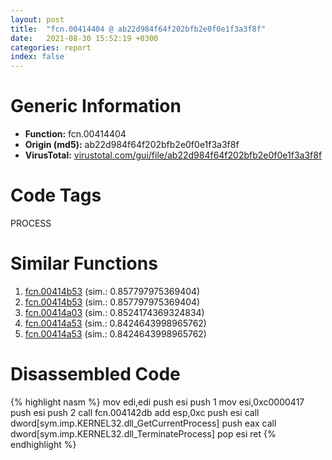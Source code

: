 ```yaml
---
layout: post
title:  "fcn.00414404 @ ab22d984f64f202bfb2e0f0e1f3a3f8f"
date:   2021-08-30 15:52:19 +0300
categories: report
index: false
---
```


# Generic Information
- **Function:** fcn.00414404
- **Origin (md5):** ab22d984f64f202bfb2e0f0e1f3a3f8f
- **VirusTotal:** [virustotal.com/gui/file/ab22d984f64f202bfb2e0f0e1f3a3f8f][virustotal_ref]

# Code Tags
<span class="tag" id="PROCESS">PROCESS</span>


# Similar Functions

1. [fcn.00414b53][similar_1_ref] (sim.: 0.857797975369404)
2. [fcn.00414b53][similar_2_ref] (sim.: 0.857797975369404)
3. [fcn.00414a03][similar_3_ref] (sim.: 0.8524174369324834)
4. [fcn.00414a53][similar_4_ref] (sim.: 0.8424643998965762)
5. [fcn.00414a53][similar_5_ref] (sim.: 0.8424643998965762)


# Disassembled Code

{% highlight nasm %}
mov edi,edi
push esi
push 1
mov esi,0xc0000417
push esi
push 2
call fcn.004142db
add esp,0xc
push esi
call dword[sym.imp.KERNEL32.dll_GetCurrentProcess]
push eax
call dword[sym.imp.KERNEL32.dll_TerminateProcess]
pop esi
ret 
{% endhighlight %}


[similar_1_ref]: /report/fcn.00414b53@9d452aab9b3572c423f4d04fdfadb250
[similar_2_ref]: /report/fcn.00414b53@56a02334aea008c131d2741a089910fb
[similar_3_ref]: /report/fcn.00414a03@214019fc1439a81af54ff417c477f8dc
[similar_4_ref]: /report/fcn.00414a53@44a756939733df3681808b122b91651f
[similar_5_ref]: /report/fcn.00414a53@6e426bd8e348fab7a17ba317fb0f2d87
[virustotal_ref]: https://www.virustotal.com/gui/file/ab22d984f64f202bfb2e0f0e1f3a3f8f